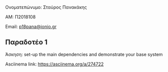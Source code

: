 Ονοματεπώνυμο: Σταύρος Πανακάκης 

ΑΜ: Π2018108

Email: p18pana@ionio.gr

## Παραδοτέο 1
Άσκηση:
set-up the main dependencies and demonstrate your base system

Asciinema link:
https://asciinema.org/a/274722
